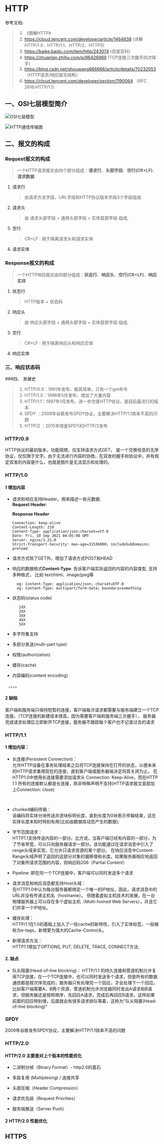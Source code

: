 # HTTP 
参考文档:
> 1. 《图解HTTP》 
> 2. https://cloud.tencent.com/developer/article/1464938 (详解HTTP/1.0、HTTP/1.1、HTTP/2、HTTPS)
> 3. https://baike.baidu.com/item/http/243074 (百度百科)
> 4. https://zhuanlan.zhihu.com/p/86426969 (TCP连接三次握手四次挥手)
> 5. https://blog.csdn.net/shouwang666666/article/details/70232053 （HTTP请求/响应报文结构）
> 6. https://cloud.tencent.com/developer/section/1190064 （RFC 2616:HTTP/1.1）

## 一、OSI七层模型简介
![OSI七层模型](./images/OSI七层模型.png)

![HTTP通信传输图](./images/HTTP通信传输.png)


## 二、报文的构成

### Request报文的构成
> 一个HTTP请求报文由四个部分组成：**请求行**、**头部字段**、**空行(CR+LF)**、**请求数据**

1. 请求行
    > 由请求方法字段、URL字段和HTTP协议版本字段3个字段组成:
2. 请求头
    > 由 请求头部字段 + 通用头部字段 + 实体首部字段 组成;
3. 空行
    > CR+LF : 用于隔离请求头和请求实体
4. 请求实体

### Response报文的构成
> 一个HTTP响应报文由四部分组成：**状态行**、**响应头**、**空行(CR+LF)**、**响应实体**

1. 状态行
   >  HTTP版本 + 状态码
2. 响应头
   > 由 响应头部字段 + 通用头部字段 + 实体首部字段 组成;
3. 空行
   > CR+LF : 用于隔离响应头和响应实体   
4. 响应实体


### 三、响应状态码



 





###四、 发展史
> 1. HTTP/0.9：1991年发布，极其简单，只有一个get命令
> 2. HTTP/1.0：1996年5月发布，增加了大量内容
> 3. HTTP/1.1：1997年1月发布，进一步完善HTTP协议，是目前最流行的版本
> 4. SPDY ：2009年谷歌发布SPDY协议，主要解决HTTP/1.1效率不高的问题
> 5. HTTP/2 ：2015年借鉴SPDY的HTTP/2发布

###  HTTP/0.9

  HTTP协议的最初版本，功能简陋，仅支持请求方式GET。 是一个交换信息的无序协议，仅仅限于文字。由于无法进行内容的协商，在双发的握手和协议中，并有规定双发的内容是什么，也就是图片是无法显示和处理的。

###  HTTP/1.0

#### 1 增加内容

 *  请求和响应支持Header，用来描述一些元数据.<br>
    **Request Header**:
    
    **Response Header**
    ```
    Connection: keep-alive
    Content-Length: 219
    Content-Type: application/json;charset=utf-8
    Date: Fri, 10 Sep 2021 04:05:08 GMT
    Server: nginx/1.21.0
    Strict-Transport-Security: max-age=31536000; includeSubDomains; preload
    ```
 *  请求方式除了GET外，增加了请求方式POST和HEAD
 *  响应的数据格式**Content-Type**: 告诉客户端实际返回的内容的内容类型,  支持多种格式， 比如 text/html、image/jpeg等
    ```
      eg: Content-Type: application/json; charset=UTF-8
      eg: Content-Type: multipart/form-data; boundary=something
    ```
 *  状态码(status code)
    ```
       1XX
       2XX
       3XX
       4XX
       5XX
    ```
 *  多字符集支持 
 *  多部分发送(multi-part type)
 *  权限(authorization)
 *  缓存(cache) 
 *  内容编码(content encoding）

   &nbsp;&nbsp;&nbsp;。。。。

#### 2 缺陷 
客户端和服务端只保持短暂的连接，客户端每次请求都需要与服务端建立一个TCP连接。（TCP连接的新建成本很高，因为需要客户端和服务端三次握手），
服务器完成请求处理后立即断开TCP连接，服务器不跟踪每个客户也不记录过去的请求

###  HTTP/1.1
#### 1 增加内容：

 * 长连接(Persistent Connection)：</br>
   允许HTTP设备在事务处理结束之后将TCP连接保持在打开的状态，以便未来的HTTP请求重用现在的连接，直到客户端或服务器端决定将其关闭为止。
   在HTTP1.0中使用长连接需要添加请求头 Connection: Keep-Alive，而在HTTP 1.1 所有的连接默认都是长连接，除非特殊声明不支持(HTTP请求报文首部加上Connection: close)
   
   &nbsp;
* chunked编码传输：</br>
   该编码将实体分块传送并逐块标明长度，直到长度为0块表示传输结束，这在实体长度未知时特别有用(比如由数据库动态产生的数据);
 

* 字节范围请求：</br>
  HTTP1.1支持传送内容的一部分。比方说，当客户端已经有内容的一部分，为了节省带宽，可以只向服务器请求一部分。该功能通过在请求消息中引入了range头域来实现，它允许只请求资源的某个部分。
  在响应消息中Content-Range头域声明了返回的这部分对象的偏移值和长度。如果服务器相应地返回了对象所请求范围的内容，则响应码206（Partial Content）
 

* Pipeline: 即在同一个TCP连接中，客户端可以同时发送多个请求
 

* 请求消息和响应消息都支持Host头域：</br>
  在HTTP1.0中认为每台服务器都绑定一个唯一的IP地址，因此，请求消息中的URL并没有传递主机名（hostname）。
  但随着虚拟主机技术的发展，在一台物理服务器上可以存在多个虚拟主机（Multi-homed Web Servers），并且它们共享一个IP地址。


* 缓存处理：</br>
  HTTP/1.1在1.0的基础上加入了一些cache的新特性，引入了实体标签，一般被称为e-tags，新增更为强大的Cache-Control头。
  

* 新增请求方法：</br>
  HTTP1.1增加了OPTIONS, PUT, DELETE, TRACE, CONNECT方法;
  

#### 2. 缺点
* 队头阻塞(Head-of-line blocking)：
HTTP/1.1 的持久连接和管道机制允许复用TCP连接，在一个TCP连接中，也可以同时发送多个请求，但是所有的数据通信都是按次序完成的，服务器只有处理完一个回应，才会处理下一个回应。
比如客户端需要A、B两个资源，管道机制允许浏览器同时发出A请求和B请求，但服务器还是按照顺序，先回应A请求，完成后再回应B请求，这样如果前面的回应特别慢，后面就会有很多请求排队等着，这称为"队头阻塞(Head-of-line blocking)"

### SPDY 
2009年谷歌发布SPDY协议，主要解决HTTP/1.1效率不高的问题

### HTTP/2.0

####  HTTP/2.0 主要是对上个版本的性能优化

* 二进制分帧（Binary Format）- http2.0的基石

* 多路复用 (Multiplexing) / 连接共享

* 头部压缩（Header Compression）

* 请求优先级（Request Priorities）

* 服务端推送（Server Push）



#### 2 HTTP/2.0 性能优化


## HTTPS




